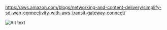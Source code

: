 https://aws.amazon.com/blogs/networking-and-content-delivery/simplify-sd-wan-connectivity-with-aws-transit-gateway-connect/

![Alt text](https://d2908q01vomqb2.cloudfront.net/5b384ce32d8cdef02bc3a139d4cac0a22bb029e8/2020/12/10/tgw-high-level-architecture-fig-1-v1.png)
